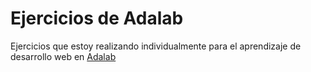 # Ejercicios de Adalab

Ejercicios que estoy realizando individualmente para el aprendizaje de desarrollo web en [Adalab](https://adalab.es/bootcamp-programacion/)
